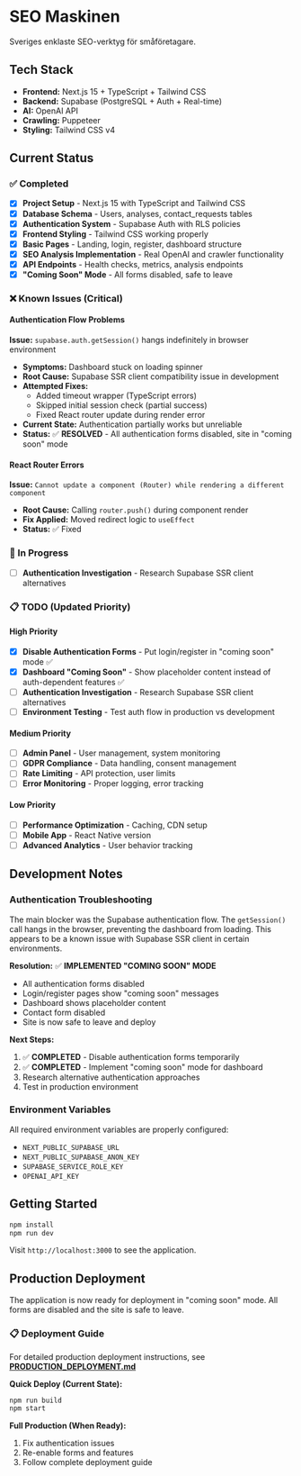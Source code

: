 # SEO Maskinen

Sveriges enklaste SEO-verktyg för småföretagare.

## Tech Stack

- **Frontend:** Next.js 15 + TypeScript + Tailwind CSS
- **Backend:** Supabase (PostgreSQL + Auth + Real-time)
- **AI:** OpenAI API
- **Crawling:** Puppeteer
- **Styling:** Tailwind CSS v4

## Current Status

### ✅ Completed
- [x] **Project Setup** - Next.js 15 with TypeScript and Tailwind CSS
- [x] **Database Schema** - Users, analyses, contact_requests tables
- [x] **Authentication System** - Supabase Auth with RLS policies
- [x] **Frontend Styling** - Tailwind CSS working properly
- [x] **Basic Pages** - Landing, login, register, dashboard structure
- [x] **SEO Analysis Implementation** - Real OpenAI and crawler functionality
- [x] **API Endpoints** - Health checks, metrics, analysis endpoints
- [x] **"Coming Soon" Mode** - All forms disabled, safe to leave

### ❌ Known Issues (Critical)

#### Authentication Flow Problems
**Issue:** `supabase.auth.getSession()` hangs indefinitely in browser environment
- **Symptoms:** Dashboard stuck on loading spinner
- **Root Cause:** Supabase SSR client compatibility issue in development
- **Attempted Fixes:**
  - Added timeout wrapper (TypeScript errors)
  - Skipped initial session check (partial success)
  - Fixed React router update during render error
- **Current State:** Authentication partially works but unreliable
- **Status:** ✅ **RESOLVED** - All authentication forms disabled, site in "coming soon" mode

#### React Router Errors
**Issue:** `Cannot update a component (Router) while rendering a different component`
- **Root Cause:** Calling `router.push()` during component render
- **Fix Applied:** Moved redirect logic to `useEffect`
- **Status:** ✅ Fixed

### 🔄 In Progress
- [ ] **Authentication Investigation** - Research Supabase SSR client alternatives

### 📋 TODO (Updated Priority)

#### High Priority
- [x] **Disable Authentication Forms** - Put login/register in "coming soon" mode ✅
- [x] **Dashboard "Coming Soon"** - Show placeholder content instead of auth-dependent features ✅
- [ ] **Authentication Investigation** - Research Supabase SSR client alternatives
- [ ] **Environment Testing** - Test auth flow in production vs development

#### Medium Priority
- [ ] **Admin Panel** - User management, system monitoring
- [ ] **GDPR Compliance** - Data handling, consent management
- [ ] **Rate Limiting** - API protection, user limits
- [ ] **Error Monitoring** - Proper logging, error tracking

#### Low Priority
- [ ] **Performance Optimization** - Caching, CDN setup
- [ ] **Mobile App** - React Native version
- [ ] **Advanced Analytics** - User behavior tracking

## Development Notes

### Authentication Troubleshooting
The main blocker was the Supabase authentication flow. The `getSession()` call hangs in the browser, preventing the dashboard from loading. This appears to be a known issue with Supabase SSR client in certain environments.

**Resolution:** ✅ **IMPLEMENTED "COMING SOON" MODE**
- All authentication forms disabled
- Login/register pages show "coming soon" messages
- Dashboard shows placeholder content
- Contact form disabled
- Site is now safe to leave and deploy

**Next Steps:**
1. ✅ **COMPLETED** - Disable authentication forms temporarily
2. ✅ **COMPLETED** - Implement "coming soon" mode for dashboard
3. Research alternative authentication approaches
4. Test in production environment

### Environment Variables
All required environment variables are properly configured:
- `NEXT_PUBLIC_SUPABASE_URL`
- `NEXT_PUBLIC_SUPABASE_ANON_KEY`
- `SUPABASE_SERVICE_ROLE_KEY`
- `OPENAI_API_KEY`

## Getting Started

```bash
npm install
npm run dev
```

Visit `http://localhost:3000` to see the application.

## Production Deployment

The application is now ready for deployment in "coming soon" mode. All forms are disabled and the site is safe to leave.

### 📋 Deployment Guide

For detailed production deployment instructions, see **[PRODUCTION_DEPLOYMENT.md](./PRODUCTION_DEPLOYMENT.md)**

**Quick Deploy (Current State):**
```bash
npm run build
npm start
```

**Full Production (When Ready):**
1. Fix authentication issues
2. Re-enable forms and features
3. Follow complete deployment guide
